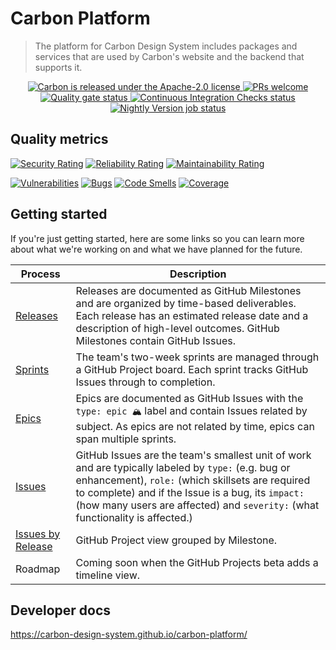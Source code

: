 # Carbon Platform

> The platform for Carbon Design System includes packages and services that are used by Carbon's
> website and the backend that supports it.

<p align="center">
  <a href="https://github.com/carbon-design-system/carbon/blob/master/LICENSE">
    <img
      src="https://img.shields.io/badge/license-Apache--2.0-blue.svg"
      alt="Carbon is released under the Apache-2.0 license"
    />
  </a>
  <a href="https://github.com/carbon-design-system/carbon-platform/blob/master/docs/CONTRIBUTING.md">
    <img
      src="https://img.shields.io/badge/PRs-welcome-brightgreen.svg"
      alt="PRs welcome"
    />
  </a>
  <a href="https://sonarcloud.io/dashboard?id=carbon-design-system_carbon-platform">
    <img
      src="https://sonarcloud.io/api/project_badges/measure?project=carbon-design-system_carbon-platform&metric=alert_status"
      alt="Quality gate status"
    />
  </a>
  <a href="https://github.com/carbon-design-system/carbon-platform/actions/workflows/ci-checks.yml">
    <img
      src="https://github.com/carbon-design-system/carbon-platform/actions/workflows/ci-checks.yml/badge.svg"
      alt="Continuous Integration Checks status"
    />
  </a>
  <a href="https://github.com/carbon-design-system/carbon-platform/actions/workflows/nightly-version.yml">
    <img
      src="https://github.com/carbon-design-system/carbon-platform/actions/workflows/nightly-version.yml/badge.svg"
      alt="Nightly Version job status"
    />
  </a>
</p>

## Quality metrics

[![Security Rating](https://sonarcloud.io/api/project_badges/measure?project=carbon-design-system_carbon-platform&metric=security_rating)](https://sonarcloud.io/summary/new_code?id=carbon-design-system_carbon-platform)
[![Reliability Rating](https://sonarcloud.io/api/project_badges/measure?project=carbon-design-system_carbon-platform&metric=reliability_rating)](https://sonarcloud.io/summary/new_code?id=carbon-design-system_carbon-platform)
[![Maintainability Rating](https://sonarcloud.io/api/project_badges/measure?project=carbon-design-system_carbon-platform&metric=sqale_rating)](https://sonarcloud.io/summary/new_code?id=carbon-design-system_carbon-platform)

[![Vulnerabilities](https://sonarcloud.io/api/project_badges/measure?project=carbon-design-system_carbon-platform&metric=vulnerabilities)](https://sonarcloud.io/summary/new_code?id=carbon-design-system_carbon-platform)
[![Bugs](https://sonarcloud.io/api/project_badges/measure?project=carbon-design-system_carbon-platform&metric=bugs)](https://sonarcloud.io/summary/new_code?id=carbon-design-system_carbon-platform)
[![Code Smells](https://sonarcloud.io/api/project_badges/measure?project=carbon-design-system_carbon-platform&metric=code_smells)](https://sonarcloud.io/summary/new_code?id=carbon-design-system_carbon-platform)
[![Coverage](https://sonarcloud.io/api/project_badges/measure?project=carbon-design-system_carbon-platform&metric=coverage)](https://sonarcloud.io/summary/new_code?id=carbon-design-system_carbon-platform)

## Getting started

If you're just getting started, here are some links so you can learn more about what we're working
on and what we have planned for the future.

<!-- prettier-ignore-start -->
| Process | Description |
| --- | --- |
| [Releases](https://github.com/carbon-design-system/carbon-platform/milestones?direction=asc&sort=due_date&state=open) | Releases are documented as GitHub Milestones and are organized by time-based deliverables. Each release has an estimated release date and a description of high-level outcomes. GitHub Milestones contain GitHub Issues. |
| [Sprints](https://github.com/orgs/carbon-design-system/projects/36/views/5) | The team's two-week sprints are managed through a GitHub Project board. Each sprint tracks GitHub Issues through to completion. |
| [Epics](https://github.com/carbon-design-system/carbon-platform/issues?q=label%3A%22type%3A+epic+%F0%9F%8F%94%22+) | Epics are documented as GitHub Issues with the `type: epic 🏔` label and contain Issues related by subject. As epics are not related by time, epics can span multiple sprints. |
| [Issues](https://github.com/carbon-design-system/carbon-platform/issues) | GitHub Issues are the team's smallest unit of work and are typically labeled by `type:` (e.g. bug or enhancement), `role:` (which skillsets are required to complete) and if the Issue is a bug, its `impact:` (how many users are affected) and `severity:` (what functionality is affected.) |
| [Issues by Release](https://github.com/orgs/carbon-design-system/projects/36/views/1) | GitHub Project view grouped by Milestone. |
| Roadmap | Coming soon when the GitHub Projects beta adds a timeline view. |
<!-- prettier-ignore-end -->

## Developer docs

https://carbon-design-system.github.io/carbon-platform/
